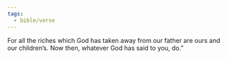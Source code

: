 ```yaml
---
tags:
  - bible/verse
---
```

For all the riches which God has taken away from our father are ours and our children’s. Now then, whatever God has said to you, do.”